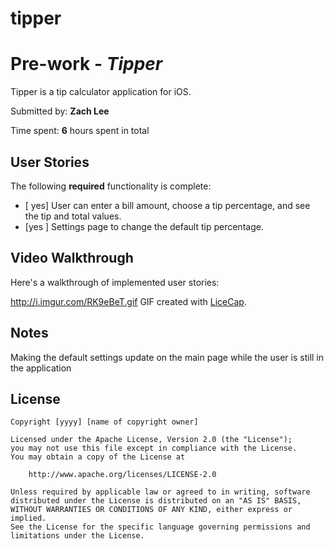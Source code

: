 # tipper
# Pre-work - *Tipper*

Tipper is a tip calculator application for iOS.

Submitted by: **Zach Lee**

Time spent: **6** hours spent in total

## User Stories

The following **required** functionality is complete:

* [ yes] User can enter a bill amount, choose a tip percentage, and see the tip and total values.
* [yes ] Settings page to change the default tip percentage.





## Video Walkthrough 

Here's a walkthrough of implemented user stories:


http://i.imgur.com/RK9eBeT.gif
GIF created with [LiceCap](http://www.cockos.com/licecap/).

## Notes

Making the default settings update on the main page while the user is still in the application

## License

    Copyright [yyyy] [name of copyright owner]

    Licensed under the Apache License, Version 2.0 (the "License");
    you may not use this file except in compliance with the License.
    You may obtain a copy of the License at

        http://www.apache.org/licenses/LICENSE-2.0

    Unless required by applicable law or agreed to in writing, software
    distributed under the License is distributed on an "AS IS" BASIS,
    WITHOUT WARRANTIES OR CONDITIONS OF ANY KIND, either express or implied.
    See the License for the specific language governing permissions and
    limitations under the License.
